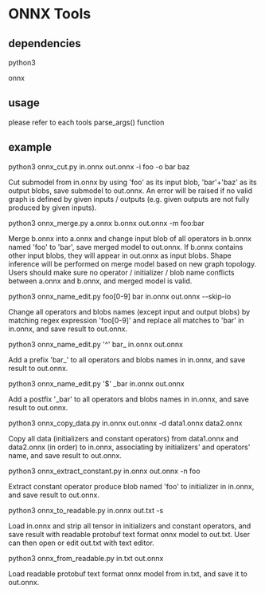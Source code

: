 # ONNX Tools

## dependencies

python3

onnx

## usage 

please refer to each tools parse_args() function

## example

python3 onnx_cut.py in.onnx out.onnx -i foo -o bar baz

Cut submodel from in.onnx by using 'foo' as its input blob, 'bar'+'baz' as its output blobs, save submodel to out.onnx. An error will be raised if no valid graph is defined by given inputs / outputs (e.g. given outputs are not fully produced by given inputs).

python3 onnx_merge.py a.onnx b.onnx out.onnx -m foo:bar

Merge b.onnx into a.onnx and change input blob of all operators in b.onnx named 'foo' to 'bar', save merged model to out.onnx. If b.onnx contains other input blobs, they will appear in out.onnx as input blobs. Shape inference will be performed on merge model based on new graph topology. Users should make sure no operator / initializer / blob name conflicts between a.onnx and b.onnx, and merged model is valid.

python3 onnx_name_edit.py foo[0-9] bar in.onnx out.onnx --skip-io

Change all operators and blobs names (except input and output blobs) by matching regex expression 'foo[0-9]' and replace all matches to 'bar' in in.onnx, and save result to out.onnx.

python3 onnx_name_edit.py '^' bar_ in.onnx out.onnx

Add a prefix 'bar_' to all operators and blobs names in in.onnx, and save result to out.onnx.

python3 onnx_name_edit.py '$' _bar in.onnx out.onnx

Add a postfix '_bar' to all operators and blobs names in in.onnx, and save result to out.onnx.

python3 onnx_copy_data.py in.onnx out.onnx -d data1.onnx data2.onnx

Copy all data (initializers and constant operators) from data1.onnx and data2.onnx (in order) to in.onnx, associating by initializers' and operators' name, and save result to out.onnx.

python3 onnx_extract_constant.py in.onnx out.onnx -n foo

Extract constant operator produce blob named 'foo' to initializer in in.onnx, and save result to out.onnx.

python3 onnx_to_readable.py in.onnx out.txt -s

Load in.onnx and strip all tensor in initializers and constant operators, and save result with readable protobuf text format onnx model to out.txt. User can then open or edit out.txt with text editor.

python3 onnx_from_readable.py in.txt out.onnx

Load readable protobuf text format onnx model from in.txt, and save it to out.onnx.
